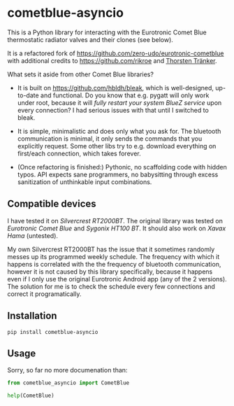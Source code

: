 # cometblue-asyncio

This is a Python library for interacting with the Eurotronic Comet Blue
thermostatic radiator valves and their clones (see below).

It is a refactored fork of https://github.com/zero-udo/eurotronic-cometblue
with additional credits to https://github.com/rikroe and
[Thorsten Tränker](https://www.torsten-traenkner.de/wissen/smarthome/heizung.php).

What sets it aside from other Comet Blue libraries?

- It is built on https://github.com/hbldh/bleak, which is well-designed, up-to-date and
  functional. Do you know that e.g. pygatt will only work under root, because
  it will _fully restart your system BlueZ service_ upon every connection?
  I had serious issues with that until I switched to bleak.

- It is simple, minimalistic and does only what you ask for. The bluetooth
  communication is minimal, it only sends the commands that you explicitly
  request. Some other libs try to e.g. download everything on first/each
  connection, which takes forever.

- (Once refactoring is finished:) Pythonic, no scaffolding code with hidden
  typos. API expects sane programmers, no babysitting through excess
  sanitization of unthinkable input combinations.

## Compatible devices

I have tested it on _Silvercrest RT2000BT_. The original library was tested on
_Eurotronic Comet Blue_ and _Sygonix HT100 BT_. It should also work on _Xavax
Hama_ (untested).

My own Silvercrest RT2000BT has the issue that it sometimes randomly messes
up its programmed weekly schedule. The frequency with which it happens is
correlated with the the frequency of bluetooth communication, however it is not
caused by this library specifically, because it happens even if I only use the
original Eurotronic Android app (any of the 2 versions). The solution for me is
to check the schedule every few connections and correct it programatically.

## Installation

```
pip install cometblue-asyncio
```

## Usage

Sorry, so far no more documenation than:

```python
from cometblue_asyncio import CometBlue

help(CometBlue)
```
